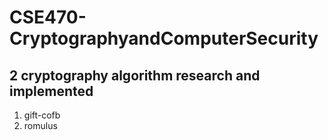 # CSE470-CryptographyandComputerSecurity

## 2 cryptography algorithm research and implemented

1. gift-cofb <br />
2. romulus
